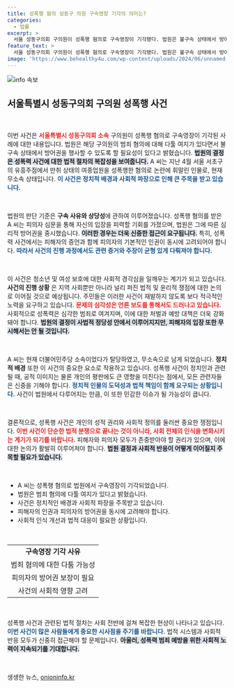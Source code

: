 ```yaml
---
title: 성폭행 혐의 성동구 의원 구속영장 기각의 의미는?
categories:
  - 법률
excerpt: >
  서울 성동구의회 구의원이 성폭행 혐의로 구속영장이 기각됐다. 법원은 불구속 상태에서 방어권을 행사할 필요성을 강조하며, A 씨는 과거 민주당 소속이었다. 그가 만취 여종업원을 성폭행한 혐의에 대해 범죄 혐의를 다툴 여지가 있다고 밝혀 충격을 안겼다.
feature_text: >
  서울 성동구의회 구의원이 성폭행 혐의로 구속영장이 기각됐다. 법원은 불구속 상태에서 방어권을 행사할 필요성을 강조하며, A 씨는 과거 민주당 소속이었다. 그가 만취 여종업원을 성폭행한 혐의에 대해 범죄 혐의를 다툴 여지가 있다고 밝혀 충격을 안겼다.
image: 'https://www.behealthy4u.com/wp-content/uploads/2024/06/unnamed-file.png'
---
```


<p><img src="https://www.behealthy4u.com/wp-content/uploads/2024/06/unnamed-file.png" alt="info 속보" /></p>

<h2 data-ke-size="size26">서울특별시 성동구의회 구의원 성폭행 사건</h2>

<p data-ke-size="size16">&nbsp;</p>

<p>이번 사건은 <b><span style="color: #ee2323;">서울특별시 성동구의회 소속</span></b> 구의원이 성폭행 혐의로 구속영장이 기각된 사례에 대한 내용입니다. 법원은 해당 구의원의 범죄 혐의에 대해 다툴 여지가 있다면서 불구속 상태에서 방어권을 행사할 수 있도록 할 필요성이 있다고 밝혔습니다. <b><span style="background-color: #21538527;">법원의 결정은 성폭력 사건에 대한 법적 절차의 복잡성을 보여줍니다.</span></b> A 씨는 지난 4월 서울 서초구의 유흥주점에서 만취 상태의 여종업원을 성폭행한 혐의로 논란에 휘말린 인물로, 현재 무소속 상태입니다. <b><span style="color: #1a5490;">이 사건은 정치적 배경과 사회적 파장으로 인해 큰 주목을 받고 있습니다.</span></b> </p>

<p data-ke-size="size16">&nbsp;</p>

<p>법원의 판단 기준은 <b>구속 사유와 상당성</b>에 관하여 이루어졌습니다. 성폭행 혐의를 받은 A 씨는 피의자 심문을 통해 자신의 입장을 피력할 기회를 가졌으며, 법원은 그에 따른 심리적 방어권을 중시했습니다. <b><span style="background-color: #21538527;">이러한 경우는 더욱 신중한 접근이 요구됩니다.</span></b> 특히, 성폭력 사건에서는 피해자의 증언과 함께 피의자의 기본적인 인권이 동시에 고려되어야 합니다. <b><span style="color: #1a5490;">따라서 사건의 진행 과정에서도 관련 증거와 주장이 균형 있게 다뤄져야 합니다.</span></b> </p>

<p data-ke-size="size16">&nbsp;</p>

<p>이 사건은 청소년 및 여성 보호에 대한 사회적 경각심을 일깨우는 계기가 되고 있습니다. <b>사건의 진행 상황</b> 은 지역 사회뿐만 아니라 널리 퍼진 법적 및 윤리적 쟁점에 대한 논의로 이어질 것으로 예상됩니다. 주민들은 이러한 사건이 재발하지 않도록 보다 적극적인 노력을 요구하고 있습니다. <b><span style="color: #ee2323;">문제의 심각성은 언론 보도를 통해서도 드러나고 있습니다.</span></b> 사회적으로 성폭력은 심각한 범죄로 여겨지며, 이에 대한 처벌과 예방 대책은 더욱 강화돼야 합니다. <b><span style="background-color: #21538527;">법원의 결정이 사법적 정당성 안에서 이루어지지만, 피해자의 입장 또한 무시해서는 안 될 것입니다.</span></b> </p>

<p data-ke-size="size16">&nbsp;</p>

<p>A 씨는 현재 더불어민주당 소속이었다가 탈당하였고, 무소속으로 남게 되었습니다. <b>정치적 배경</b> 또한 이 사건의 중요한 요소로 작용하고 있습니다. 성폭행 사건이 정치인과 관련될 때, 공적 이미지는 물론 개인의 평판에도 큰 영향을 미친다는 점에서, 모든 관련자들은 신중을 기해야 합니다. <b><span style="color: #1a5490;">정치적 인물의 도덕성과 법적 책임이 함께 요구되는 상황입니다.</span></b> 사건이 법원에서 다루어지는 만큼, 이 또한 민감한 이슈가 될 가능성이 큽니다. </p>

<p data-ke-size="size16">&nbsp;</p>

<p>결론적으로, 성폭행 사건은 개인의 성적 권리와 사회적 정의를 둘러싼 중요한 쟁점입니다. <b><span style="color: #ee2323;">이번 사건이 단순한 법적 분쟁으로 끝나는 것이 아니라, 사회 전체의 인식을 변화시키는 계기가 되기를 바랍니다.</span></b> 피해자와 피의자 모두가 존중받아야 할 권리가 있으며, 이에 대한 논의가 활발히 이루어져야 합니다. <b><span style="background-color: #21538527;">법원 결정과 사회적 반응이 어떻게 이어질지 주목할 필요가 있습니다.</span></b> </p>

<p data-ke-size="size16">&nbsp;</p>

<ul>
    <li>A 씨는 성폭행 혐의로 법원에서 구속영장이 기각되었습니다.</li>
    <li>법원은 범죄 혐의에 다툴 여지가 있다고 밝혔습니다.</li>
    <li>사건은 정치적인 배경과 사회적 파장을 주목받고 있습니다.</li>
    <li>피해자의 인권과 피의자의 방어권을 동시에 고려해야 합니다.</li>
    <li>사회적 인식 개선과 법적 대응이 필요한 상황입니다.</li>
</ul>

<p data-ke-size="size16">&nbsp;</p>

<table>
    <tr>
        <td style="text-align: center; height: 17px;"><b>구속영장 기각 사유</b></td>
    </tr>
    <tr>
        <td style="text-align: center; height: 17px;">범죄 혐의에 대한 다툼 가능성</td>
    </tr>
    <tr>
        <td style="text-align: center; height: 17px;">피의자의 방어권 보장이 필요</td>
    </tr>
    <tr>
        <td style="text-align: center; height: 17px;">사건의 사회적 영향 고려</td>
    </tr>
</table>

<p data-ke-size="size16">&nbsp;</p>

<p>성폭행 사건과 관련된 법적 절차는 사회 전반에 걸쳐 복잡한 현상이 나타나고 있습니다. <b><span style="color: #1a5490;">이번 사건이 많은 사람들에게 중요한 시사점을 주기를 바랍니다.</span></b> 법적 시스템과 사회적 반응 모두가 신중히 접근해야 할 문제입니다. <b><span style="background-color: #21538527;">아울러, 성폭력 범죄 예방을 위한 사회적 노력이 지속되기를 기대합니다.</span></b> </p>

<p data-ke-size="size16">&nbsp;</p>
생생한 뉴스, <a href="https://onioninfo.kr" rel="dofollow">onioninfo.kr</a>


